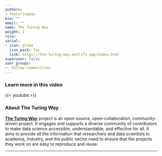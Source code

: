 ```yaml
---
authors:
- theturingway
bio: ""
email: ""
name: The Turing Way
weight: 1
role: 
social:
- icon: globe
  icon_pack: fas
  link: https://the-turing-way.netlify.app/index.html
superuser: false
user_groups:
-  Fellow Communities
---
```


### Learn more in this video

{{< youtube  >}} 

### About The Turing Way

**[The Turing Way](https://the-turing-way.netlify.app/index.html)** project is an open-source, open-collaboration, community-driven project. It engages and supports a diverse community of contributors to make data science accessible, understandable, and effective for all. It aims to provide all the information that researchers and data scientists in academia, industry, and the public sector need to ensure that the projects they work on are easy to reproduce and reuse. 




***
